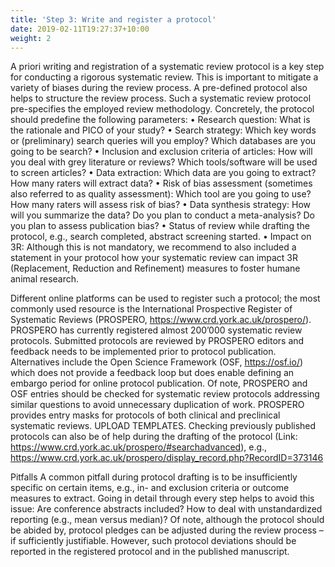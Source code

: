 ```yaml
---
title: 'Step 3: Write and register a protocol'
date: 2019-02-11T19:27:37+10:00
weight: 2
---
```


A priori writing and registration of a systematic review protocol is a key step for conducting a rigorous systematic review. This is important to mitigate a variety of biases during the review process. A pre-defined protocol also helps to structure the review process.
Such a systematic review protocol pre-specifies the employed review methodology. Concretely, the protocol should predefine the following parameters:
• Research question: What is the rationale and PICO of your study?
• Search strategy: Which key words or (preliminary) search queries will you employ? Which databases are you going to be search?
• Inclusion and exclusion criteria of articles: How will you deal with grey literature or reviews? Which tools/software will be used to screen articles?
• Data extraction: Which data are you going to extract? How many raters will extract data?
• Risk of bias assessment (sometimes also referred to as quality assessment): Which tool are you going to use? How many raters will assess risk of bias?
• Data synthesis strategy: How will you summarize the data? Do you plan to conduct a meta-analysis? Do you plan to assess publication bias?
• Status of review while drafting the protocol, e.g., search completed, abstract screening started.
• Impact on 3R: Although this is not mandatory, we recommend to also included a statement in your protocol how your systematic review can impact 3R (Replacement, Reduction and Refinement) measures to foster humane animal research.

Different online platforms can be used to register such a protocol; the most commonly used resource is the International Prospective Register of Systematic Reviews (PROSPERO, https://www.crd.york.ac.uk/prospero/). PROSPERO has currently registered almost 200’000 systematic review protocols. Submitted protocols are reviewed by PROSPERO editors and feedback needs to be implemented prior to protocol publication. Alternatives include the Open Science Framework (OSF, https://osf.io/) which does not provide a feedback loop but does enable defining an embargo period for online protocol publication. Of note, PROSPERO and OSF entries should be checked for systematic review protocols addressing similar questions to avoid unnecessary duplication of work.
PROSPERO provides entry masks for protocols of both clinical and preclinical systematic reviews. UPLOAD TEMPLATES.
Checking previously published protocols can also be of help during the drafting of the protocol (Link: https://www.crd.york.ac.uk/prospero/#searchadvanced),  e.g., https://www.crd.york.ac.uk/prospero/display_record.php?RecordID=373146 

Pitfalls
A common pitfall during protocol drafting is to be insufficiently specific on certain items, e.g., in- and exclusion criteria or outcome measures to extract. Going in detail through every step helps to avoid this issue: Are conference abstracts included? How to deal with unstandardized reporting (e.g., mean versus median)? Of note, although the protocol should be abided by, protocol pledges can be adjusted during the review process – if sufficiently justifiable. However, such protocol deviations should be reported in the registered protocol and in the published manuscript.

